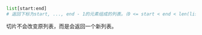 ```python
list[start:end]
# 返回下标为start, ..., end - 1的元素组成的列表。（0 <= start < end < len(list)）
```
切片不会改变原列表，而是会返回一个新列表。